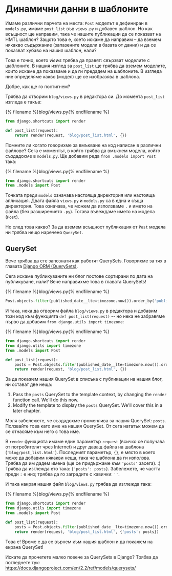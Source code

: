 # Динамични данни в шаблоните

Имаме различни парчета на места: `Post` моделът е дефиниран в `models.py`, имаме `post_list` във `views.py` и добавен шаблон. Но как всъщност ще направим, така че нашите публикации да се показват на HMTL шаблон? Защото това е, което искаме да направим – да вземем някакво съдържание (запазените модели в базата от данни) и да се показват хубаво на нашия шаблон, нали?

Това е точно, което *views* трябва да правят: свързват моделите с шаблоните. В нашия изглед за `post_list` ще трябва да вземем моделите, които искаме да показваме и да ги предадем на шаблоните. В изгледа ние определяме какво (модел) ще се изобразява в шаблона.

Добре, как ще го постигнем?

Трябва да отворим `blog/views.py` в редактора си. До момента `post_list` изгледа е такъв: 

{% filename %}blog/views.py{% endfilename %}

```python
from django.shortcuts import render

def post_list(request):
    return render(request, 'blog/post_list.html', {})
```

Помните ли когато говорихме за вмъкване на код написан в различни файлове? Сега е моментът, в който трябва да вмъкнем модела, който създадохме в `models.py`. Ще добавим реда `from .models import Post` така:

{% filename %}blog/views.py{% endfilename %}

```python
from django.shortcuts import render
from .models import Post
```

Точката преди `models` означава настояща директория или настояща апликация. Двата файла `views.py` и `models.py` са в една и съща директория. Това означава, че можем да използваме `.` и името на файла (без разширението `.py`). Тогава въвеждаме името на модела (`Post`).

Но след това какво? За да вземем всъщност публикация от `Post` модела ни трябва нещо наречено `QuerySet`.

## QuerySet

Вече трябва да сте запознати как работят QuerySets. Говорихме за тях в главата [Django ORM (QuerySets)](../django_orm/README.md).

Сега искаме публикуваните ни блог постове сортирани по дата на публикуване, нали? Вече направихме това в главата QuerySets!

{% filename %}blog/views.py{% endfilename %}

```python
Post.objects.filter(published_date__lte=timezone.now()).order_by('published_date')
```

И така, нека да отворим файла `blog/views.py` в редактора и добавим този код към функцията `def post_list(request)` -- но нека не забравяме първо да добавим `from django.utils import timezone`: 

{% filename %}blog/views.py{% endfilename %}

```python
from django.shortcuts import render
from django.utils import timezone
from .models import Post

def post_list(request):
    posts = Post.objects.filter(published_date__lte=timezone.now()).order_by('published_date')
    return render(request, 'blog/post_list.html', {})
```

За да покажем нашия QuerySet в списъка с публикации на нашия блог, ни остават две неща:

1. Pass the `posts` QuerySet to the template context, by changing the `render` function call. We'll do this now.
2. Modify the template to display the `posts` QuerySet. We'll cover this in a later chapter.

Моля забележете, че създадохме променлива за нашия QuerySet: `posts`. Ползвайте това като име на нашия QuerySet. От сега нататък можем да се отнасяме към него с това име.

В `render` функцията имаме един параметър `request` (всичко се получава от потребителят чрез Internet) и друг даващ файла на шаблона (`'blog/post_list.html'`). Последният параметър, `{}`, е място в което може да добавим някакви неща, така че шаблона да ги използва. Трябва да им дадем имена (ще се придържаме към `'posts'` засега). :) Трябва да изглежда ето така: `{'posts': posts}`. Забележете, че частта преди `:` е низ; трябва да го заградите с кавички: `''`.

И така накрая нашия файл `blog/views.py` трябва да изглежда така:

{% filename %}blog/views.py{% endfilename %}

```python
from django.shortcuts import render
from django.utils import timezone
from .models import Post

def post_list(request):
    posts = Post.objects.filter(published_date__lte=timezone.now()).order_by('published_date')
    return render(request, 'blog/post_list.html', {'posts': posts})
```

Това е! Време е да се върнем към нашия шаблон и да покажем на екрана QuerySet!

Искате да прочетете малко повече за QuerySets в Django? Трябва да погледнете тук: https://docs.djangoproject.com/en/2.2/ref/models/querysets/